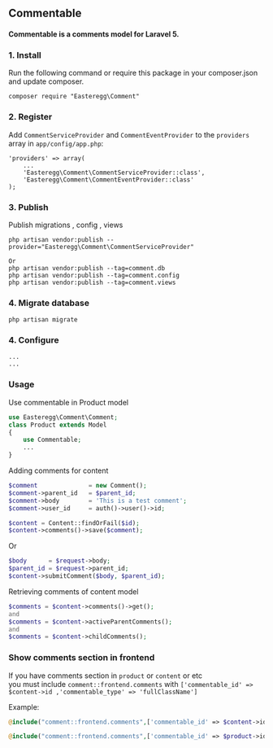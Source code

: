 ## Commentable

#### Commentable is a comments model for Laravel 5.

### 1. Install

Run the following command or require this package in your composer.json and update composer.
```
composer require "Easteregg\Comment"
```

### 2. Register
Add `CommentServiceProvider` and `CommentEventProvider` to the `providers` array in
`app/config/app.php`:

```
'providers' => array(
    ...
    'Easteregg\Comment\CommentServiceProvider::class',
    'Easteregg\Comment\CommentEventProvider::class'
);
```
### 3. Publish
Publish migrations , config , views
```
php artisan vendor:publish --provider="Easteregg\Comment\CommentServiceProvider"

Or
php artisan vendor:publish --tag=comment.db
php artisan vendor:publish --tag=comment.config
php artisan vendor:publish --tag=comment.views
```

### 4. Migrate database
```
php artisan migrate
```
### 4. Configure
```
...
...
```

### Usage

Use commentable in Product model
```php
use Easteregg\Comment\Comment;
class Product extends Model
{
    use Commentable;
    ...
}
```

Adding comments for content
```php
$comment              = new Comment();
$comment->parent_id   = $parent_id;
$comment->body        = 'This is a test comment';
$comment->user_id     = auth()->user()->id;

$content = Content::findOrFail($id);
$content->comments()->save($comment);
```
Or
```php
$body      = $request->body;
$parent_id = $request->parent_id;
$content->submitComment($body, $parent_id);
```




Retrieving comments of content model
```php
$comments = $content->comments()->get();
and
$comments = $content->activeParentComments();
and
$comments = $content->childComments();
```

### Show comments section in frontend
If you have comments section in `product` or `content` or etc  
you must include `comment::frontend.comments` with 
`['commentable_id' => $content->id ,'commentable_type' => 'fullClassName']`

Example:
```php
@include("comment::frontend.comments",['commentable_id' => $content->id ,'commentable_type' => 'Easteregg\CMS\ContentManagement\Content\Eloquent\Content'])

@include("comment::frontend.comments",['commentable_id' => $product->id ,'commentable_type' => 'Easteregg\Diagon\Product\Product'])
```
